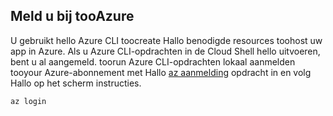 ## <a name="log-in-tooazure"></a>Meld u bij tooAzure

U gebruikt hello Azure CLI toocreate Hallo benodigde resources toohost uw app in Azure. Als u Azure CLI-opdrachten in de Cloud Shell hello uitvoeren, bent u al aangemeld. toorun Azure CLI-opdrachten lokaal aanmelden tooyour Azure-abonnement met Hallo [az aanmelding](/cli/azure/#login) opdracht in en volg Hallo op het scherm instructies.

```azurecli
az login
```
